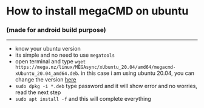 # How to install megaCMD on ubuntu
### (made for android build purpose)
----

- know your ubuntu version
- its simple and no need to use ```megatools```
- open terminal and type ```wget https://mega.nz/linux/MEGAsync/xUbuntu_20.04/amd64/megacmd-xUbuntu_20.04_amd64.deb```. in this case i am using ubuntu 20.04, you can change the version [here](https://mega.nz/cmd)
- ```sudo dpkg -i *.deb``` type password and it will show error and no worries, read the next step
- ```sudo apt install -f``` and this will complete everything

